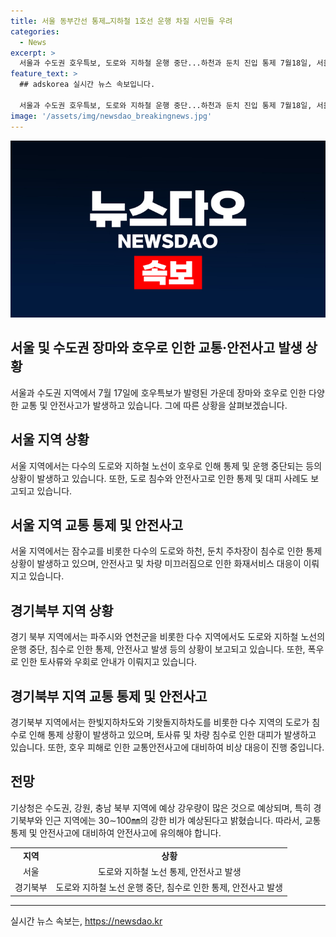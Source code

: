 ```yaml
---
title: 서울 동부간선 통제…지하철 1호선 운행 차질 시민들 우려
categories:
  - News
excerpt: >
  서울과 수도권 호우특보, 도로와 지하철 운행 중단...하천과 둔치 진입 통제 7월18일, 서울과 수도권 지역에 호우특보가 내려지면서 도로와 지하철 운행이 중단되고, 여러 지역에서 침수와 차량 사고가 발생했다. 서울 시내 29개 하천과 둔치주차장 4곳의 진입이 통제되고, 경기도에서도 피해가 이어졌다. 더 많은 비가 예상되므로 안전에 유의해야 한다. (150자)
feature_text: >
  ## adskorea 실시간 뉴스 속보입니다.

  서울과 수도권 호우특보, 도로와 지하철 운행 중단...하천과 둔치 진입 통제 7월18일, 서울과 수도권 지역에 호우특보가 내려지면서 도로와 지하철 운행이 중단되고, 여러 지역에서 침수와 차량 사고가 발생했다. 서울 시내 29개 하천과 둔치주차장 4곳의 진입이 통제되고, 경기도에서도 피해가 이어졌다. 더 많은 비가 예상되므로 안전에 유의해야 한다. (150자)
image: '/assets/img/newsdao_breakingnews.jpg'
---
```


<p><img src="/assets/img/newsdao_breakingnews.jpg" alt="adskorea 속보" /></p>

<h2 data-ke-size="size26">서울 및 수도권 장마와 호우로 인한 교통·안전사고 발생 상황</h2>

<p data-ke-size="size16">서울과 수도권 지역에서 7월 17일에 호우특보가 발령된 가운데 장마와 호우로 인한 다양한 교통 및 안전사고가 발생하고 있습니다. 그에 따른 상황을 살펴보겠습니다.</p>

<h2 data-ke-size="size24">서울 지역 상황</h2>

<p data-ke-size="size16">서울 지역에서는 다수의 도로와 지하철 노선이 호우로 인해 통제 및 운행 중단되는 등의 상황이 발생하고 있습니다. 또한, 도로 침수와 안전사고로 인한 통제 및 대피 사례도 보고되고 있습니다.</p>

<h2 data-ke-size="size24">서울 지역 교통 통제 및 안전사고</h2>

<p data-ke-size="size16">서울 지역에서는 잠수교를 비롯한 다수의 도로와 하천, 둔치 주차장이 침수로 인한 통제 상황이 발생하고 있으며, 안전사고 및 차량 미끄러짐으로 인한 화재서비스 대응이 이뤄지고 있습니다.</p>

<h2 data-ke-size="size24">경기북부 지역 상황</h2>

<p data-ke-size="size16">경기 북부 지역에서는 파주시와 연천군을 비롯한 다수 지역에서도 도로와 지하철 노선의 운행 중단, 침수로 인한 통제, 안전사고 발생 등의 상황이 보고되고 있습니다. 또한, 폭우로 인한 토사류와 우회로 안내가 이뤄지고 있습니다.</p>

<h2 data-ke-size="size24">경기북부 지역 교통 통제 및 안전사고</h2>

<p data-ke-size="size16">경기북부 지역에서는 한빛지하차도와 기왓돌지하차도를 비롯한 다수 지역의 도로가 침수로 인해 통제 상황이 발생하고 있으며, 토사류 및 차량 침수로 인한 대피가 발생하고 있습니다. 또한, 호우 피해로 인한 교통안전사고에 대비하여 비상 대응이 진행 중입니다.</p>

<h2 data-ke-size="size24">전망</h2>

<p data-ke-size="size16">기상청은 수도권, 강원, 충남 북부 지역에 예상 강우량이 많은 것으로 예상되며, 특히 경기북부와 인근 지역에는 30∼100㎜의 강한 비가 예상된다고 밝혔습니다. 따라서, 교통통제 및 안전사고에 대비하여 안전사고에 유의해야 합니다.</p>

<table>
  <tbody>
    <tr>
      <td style="text-align: center; height: 17px;"><b>지역</b></td>
      <td style="text-align: center; height: 17px;"><b>상황</b></td>
    </tr>
    <tr>
      <td style="text-align: center; height: 17px;">서울</td>
      <td style="text-align: center; height: 17px;">도로와 지하철 노선 통제, 안전사고 발생</td>
    </tr>
    <tr>
      <td style="text-align: center; height: 17px;">경기북부</td>
      <td style="text-align: center; height: 17px;">도로와 지하철 노선 운행 중단, 침수로 인한 통제, 안전사고 발생</td>
    </tr>
  </tbody>
</table>

<hr>
실시간 뉴스 속보는, <a href="https://newsdao.kr" rel="dofollow">https://newsdao.kr</a>


